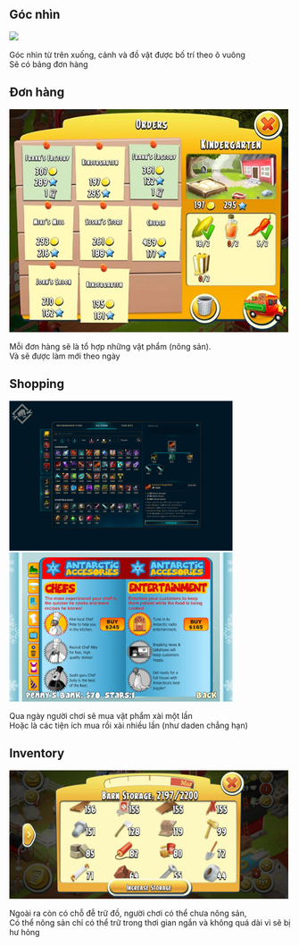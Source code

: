 ## Góc nhìn 

<img src="stardewvalley.png" width="500">

Góc nhìn từ trên xuống, cảnh và đồ vật được bố trí theo ô vuông  
Sẽ có bảng đơn hàng  

## Đơn hàng

<img src="haydayorder.png" width="500">

Mỗi đơn hàng sẽ là tổ hợp những vật phẩm (nông sản).  
Và sẽ được làm mới theo ngày  

## Shopping

<img src="lolshop.png" width="400">
<img src="penguindinnershop.png" width="400">

Qua ngày người chơi sẽ mua vật phẩm xài một lần  
Hoặc là các tiện ích mua rồi xài nhiều lần (như daden chẳng hạn)

## Inventory

<img src="haydaystorage.png" width="500">

Ngoài ra còn có chỗ đễ trữ đồ, người chơi có thể chưa nông sản,  
Có thể nông sản chỉ có thể trữ trong thơi gian ngắn và không quá dài vì sẽ bị hư hỏng
